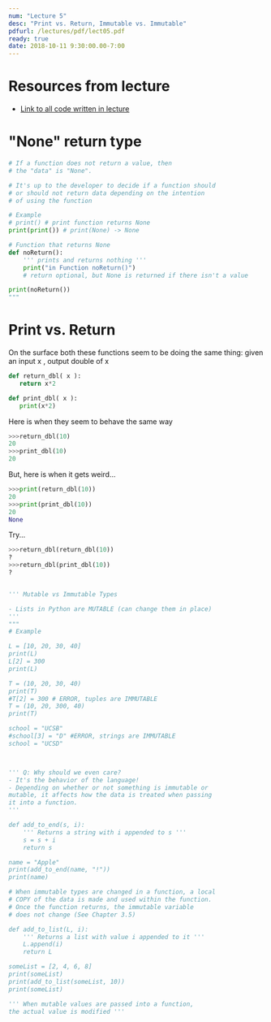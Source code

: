 ```yaml
---
num: "Lecture 5"
desc: "Print vs. Return, Immutable vs. Immutable"
pdfurl: /lectures/pdf/lect05.pdf
ready: true
date: 2018-10-11 9:30:00.00-7:00
---
```



# Resources from lecture

* [Link to all code written in lecture](https://github.com/ucsb-cs8-f18/cs8-f18-lecture-code)



# "None" return type 

```python
# If a function does not return a value, then
# the "data" is "None".

# It's up to the developer to decide if a function should
# or should not return data depending on the intention
# of using the function

# Example
# print() # print function returns None
print(print()) # print(None) -> None

# Function that returns None
def noReturn():
    ''' prints and returns nothing '''
    print("in Function noReturn()")
    # return optional, but None is returned if there isn't a value

print(noReturn())
"""
```

# Print vs. Return

On the surface both these functions seem to be doing the same thing: given an input x , output double of x

```python
def return_dbl( x ):
   return x*2

def print_dbl( x ):
   print(x*2)

```

Here is when they seem to behave the same way

```python
>>>return_dbl(10)
20
>>>print_dbl(10)
20
```

But, here is when it gets weird...

```python
>>>print(return_dbl(10))
20
>>>print(print_dbl(10))
20
None
```
Try...

```python
>>>return_dbl(return_dbl(10))
?
>>>return_dbl(print_dbl(10))
?
```



```python

''' Mutable vs Immutable Types

- Lists in Python are MUTABLE (can change them in place)
'''
"""
# Example

L = [10, 20, 30, 40]
print(L)
L[2] = 300
print(L)

T = (10, 20, 30, 40)
print(T)
#T[2] = 300 # ERROR, tuples are IMMUTABLE
T = (10, 20, 300, 40)
print(T)

school = "UCSB"
#school[3] = "D" #ERROR, strings are IMMUTABLE
school = "UCSD"



''' Q: Why should we even care?
- It's the behavior of the language!
- Depending on whether or not something is immutable or
mutable, it affects how the data is treated when passing
it into a function.
'''

def add_to_end(s, i):
    ''' Returns a string with i appended to s '''
    s = s + i
    return s

name = "Apple"
print(add_to_end(name, "!"))
print(name)

# When immutable types are changed in a function, a local
# COPY of the data is made and used within the function.
# Once the function returns, the immutable variable
# does not change (See Chapter 3.5)

def add_to_list(L, i):
    ''' Returns a list with value i appended to it '''
    L.append(i)
    return L

someList = [2, 4, 6, 8]
print(someList)
print(add_to_list(someList, 10))
print(someList)

''' When mutable values are passed into a function,
the actual value is modified '''



```